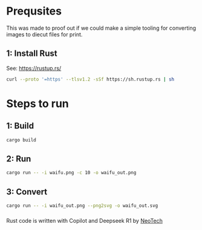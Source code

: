 # Prequsites
This was made to proof out if we could make a simple tooling for converting images to diecut files for print.

## 1: Install Rust
See: https://rustup.rs/

```bash
curl --proto '=https' --tlsv1.2 -sSf https://sh.rustup.rs | sh
```

# Steps to run
## 1: Build
```bash
cargo build
```

## 2: Run
```bash
cargo run -- -i waifu.png -c 10 -o waifu_out.png
```

## 3: Convert
```bash
cargo run -- -i waifu_out.png --png2svg -o waifu_out.svg
```


###
Rust code is written with Copilot and Deepseek R1 by [NeoTech](https://github.com/neotech/)